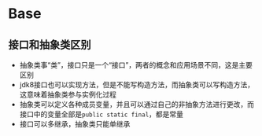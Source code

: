 # Base

## 接口和抽象类区别

- 抽象类事“类”，接口只是一个“接口”，两者的概念和应用场景不同，这是主要区别
- jdk8接口也可以实现方法，但是不能写构造方法，而抽象类可以写构造方法，这意味着抽象类参与实例化过程
- 抽象类可以定义各种成员变量，并且可以通过自己的非抽象方法进行更改，而接口中的变量全部是`public static final`，都是常量
- 接口可以多继承，抽象类只能单继承